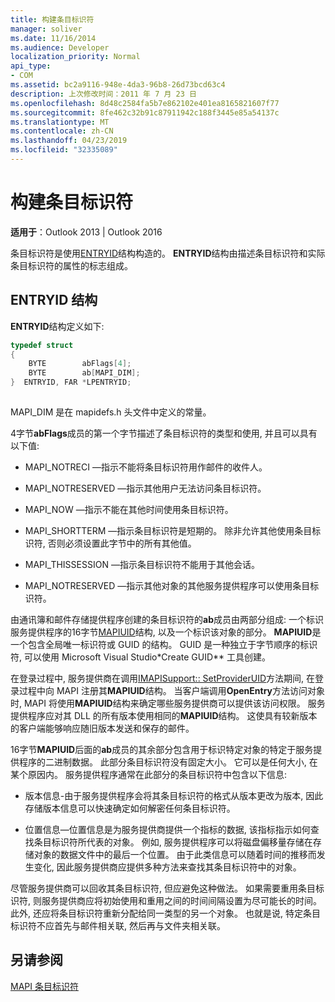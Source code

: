 ```yaml
---
title: 构建条目标识符
manager: soliver
ms.date: 11/16/2014
ms.audience: Developer
localization_priority: Normal
api_type:
- COM
ms.assetid: bc2a9116-948e-4da3-96b8-26d73bcd63c4
description: 上次修改时间：2011 年 7 月 23 日
ms.openlocfilehash: 8d48c2584fa5b7e862102e401ea8165821607f77
ms.sourcegitcommit: 8fe462c32b91c87911942c188f3445e85a54137c
ms.translationtype: MT
ms.contentlocale: zh-CN
ms.lasthandoff: 04/23/2019
ms.locfileid: "32335089"
---
```

# <a name="constructing-entry-identifiers"></a>构建条目标识符

  
  
**适用于**：Outlook 2013 | Outlook 2016 
  
条目标识符是使用[ENTRYID](entryid.md)结构构造的。 **ENTRYID**结构由描述条目标识符和实际条目标识符的属性的标志组成。 
  
## <a name="entryid-structure"></a>ENTRYID 结构

**ENTRYID**结构定义如下: 
  
```cpp
typedef struct
{
    BYTE        abFlags[4];
    BYTE        ab[MAPI_DIM];
}  ENTRYID, FAR *LPENTRYID;
 
```

MAPI_DIM 是在 mapidefs.h 头文件中定义的常量。 
  
4字节**abFlags**成员的第一个字节描述了条目标识符的类型和使用, 并且可以具有以下值: 
  
- MAPI_NOTRECI —指示不能将条目标识符用作邮件的收件人。
    
- MAPI_NOTRESERVED —指示其他用户无法访问条目标识符。
    
- MAPI_NOW —指示不能在其他时间使用条目标识符。
    
- MAPI_SHORTTERM —指示条目标识符是短期的。 除非允许其他使用条目标识符, 否则必须设置此字节中的所有其他值。
    
- MAPI_THISSESSION —指示条目标识符不能用于其他会话。
    
- MAPI_NOTRESERVED —指示其他对象的其他服务提供程序可以使用条目标识符。
    
由通讯簿和邮件存储提供程序创建的条目标识符的**ab**成员由两部分组成: 一个标识服务提供程序的16字节[MAPIUID](mapiuid.md)结构, 以及一个标识该对象的部分。 **MAPIUID**是一个包含全局唯一标识符或 GUID 的结构。 GUID 是一种独立于字节顺序的标识符, 可以使用 Microsoft Visual Studio*Create GUID** 工具创建。 
  
在登录过程中, 服务提供商在调用[IMAPISupport:: SetProviderUID](imapisupport-setprovideruid.md)方法期间, 在登录过程中向 MAPI 注册其**MAPIUID**结构。 当客户端调用**OpenEntry**方法访问对象时, MAPI 将使用**MAPIUID**结构来确定哪些服务提供商可以提供该访问权限。 服务提供程序应对其 DLL 的所有版本使用相同的**MAPIUID**结构。 这使具有较新版本的客户端能够响应随旧版本发送和保存的邮件。 
  
16字节**MAPIUID**后面的**ab**成员的其余部分包含用于标识特定对象的特定于服务提供程序的二进制数据。 此部分条目标识符没有固定大小。 它可以是任何大小, 在某个原因内。 服务提供程序通常在此部分的条目标识符中包含以下信息: 
  
- 版本信息-由于服务提供程序会将其条目标识符的格式从版本更改为版本, 因此存储版本信息可以快速确定如何解密任何条目标识符。
    
- 位置信息—位置信息是为服务提供商提供一个指标的数据, 该指标指示如何查找条目标识符所代表的对象。 例如, 服务提供程序可以将磁盘偏移量存储在存储对象的数据文件中的最后一个位置。 由于此类信息可以随着时间的推移而发生变化, 因此服务提供商应提供多种方法来查找其条目标识符中的对象。
    
尽管服务提供商可以回收其条目标识符, 但应避免这种做法。 如果需要重用条目标识符, 则服务提供商应将初始使用和重用之间的时间间隔设置为尽可能长的时间。 此外, 还应将条目标识符重新分配给同一类型的另一个对象。 也就是说, 特定条目标识符不应首先与邮件相关联, 然后再与文件夹相关联。
  
## <a name="see-also"></a>另请参阅



[MAPI 条目标识符](mapi-entry-identifiers.md)

